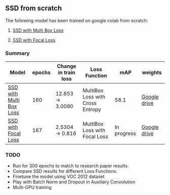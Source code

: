 

## SSD from scratch

The following model has been trained on google colab from scratch:

1. [SSD with Multi Box Loss](<https://gitlab.com/entirety.ai/meetup-intuition-to-implementation/blob/master/Phase%20-%202/SSD/SSD_full.ipynb>)

2. [SSD with Focal Loss](<https://gitlab.com/entirety.ai/meetup-intuition-to-implementation/blob/master/Phase%20-%202/SSD/Focal_Loss_SSD.ipynb>)



###  Summary

| Model                                                        | epochs | Change in train loss | Loss Function                    | mAP         | weights                                                      |
| ------------------------------------------------------------ | ------ | -------------------- | -------------------------------- | ----------- | ------------------------------------------------------------ |
| [SSD with Multi Box Loss](<https://gitlab.com/entirety.ai/meetup-intuition-to-implementation/blob/master/Phase%20-%202/SSD/SSD_full.ipynb>) | 160    | 12.853 -> 3.0090     | MultiBox Loss with Cross Entropy | 58.1        | [Google drive](https://drive.google.com/open?id=1-6NBJ2BNi1F3-xnoSgvIOl74U2yspMem) |
| [SSD with Focal Loss](<https://gitlab.com/entirety.ai/meetup-intuition-to-implementation/blob/master/Phase%20-%202/SSD/Focal_Loss_SSD.ipynb>) | 167    | 2.5304 -> 0.816      | MultiBox Loss with Focal Loss    | In progress | [Google drive](https://drive.google.com/open?id=1-56TBgCEIHhtCtdKOXH5yP1_do14F38w) |





### TODO

- Run for 300 epochs to match to research paper results.
- Compare SSD results for different Loss Functions.
- Finetune the model using VOC 2012 dataset
- Play with Batch Norm and Dropout in Auxiliary Convolution
- Multi-GPU training